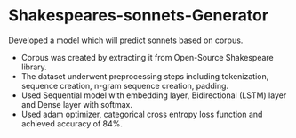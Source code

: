# Shakespeares-sonnets-Generator
Developed a model which will predict sonnets based on corpus.
* Corpus was created by extracting it from Open-Source Shakespeare library.
* The dataset underwent preprocessing steps including tokenization, sequence creation, n-gram sequence creation, padding.
* Used Sequential model with embedding layer, Bidirectional (LSTM) layer and Dense layer with softmax.
* Used adam optimizer, categorical cross entropy loss function and achieved accuracy of 84%.
